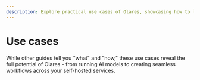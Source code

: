 ```yaml
---
description: Explore practical use cases of Olares, showcasing how to leverage its features for AI workflows, creative tools, and self-hosted applications. Unlock the full potential of Olares in your environment.
---
```

# Use cases
While other guides tell you "what" and "how," these use cases reveal the full potential of Olares - from running AI models to creating seamless workflows across your self-hosted services.

<FilterableList :items="[
  { title: 'Stable Diffusion', link: './stable-diffusion.html', tags: ['ai'] },
  { title: 'ComfyUI', link: './comfyui.html', tags: ['ai'] },
  { title: 'Open WebUI', link: './openwebui.html', tags: ['ai'] },
  { title: 'Perplexica', link: './perplexica.html', tags: ['ai']},
  { title: 'Dify', link: './dify.html', tags: ['ai']},
  { title: 'Hubble', link: 'https://blog.olares.xyz/running-farcaster-hubble-on-your-home-cloud/', tags: ['social network']},
]" 
/>